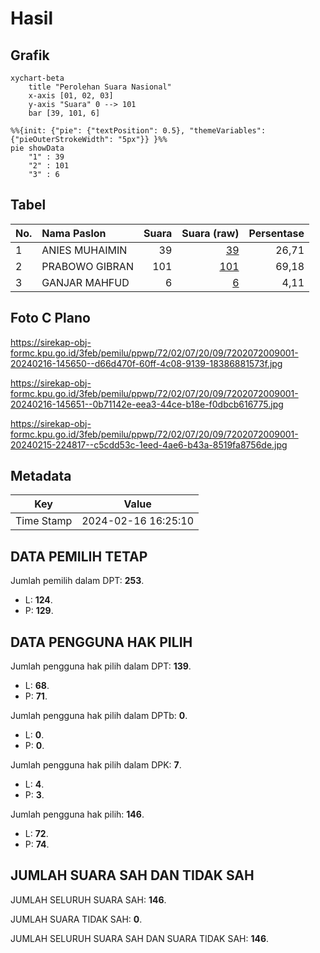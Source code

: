 # Hasil

## Grafik

```mermaid
xychart-beta
    title "Perolehan Suara Nasional"
    x-axis [01, 02, 03]
    y-axis "Suara" 0 --> 101
    bar [39, 101, 6]
```

```mermaid
%%{init: {"pie": {"textPosition": 0.5}, "themeVariables": {"pieOuterStrokeWidth": "5px"}} }%%
pie showData
    "1" : 39
    "2" : 101
    "3" : 6
```

## Tabel

| No. | Nama Paslon    | Suara | Suara (raw) | Persentase |
|:--- |:-------------- | -----:| -----------:| ----------:|
| 1   | ANIES MUHAIMIN | 39    | [39][p-1]   | 26,71      |
| 2   | PRABOWO GIBRAN | 101   | [101][p-2]  | 69,18      |
| 3   | GANJAR MAHFUD  | 6     | [6][p-3]    | 4,11       |


[p-1]: https://github.com/gigit-pemilu/pemilu-2024/blob/main/pilpres/hitung-suara/sub/72-sulawesi-tengah/sub/02-poso/sub/07-lore-utara/sub/2009-alitupu/sub/001-tps/sub/paslon-1.txt
[p-2]: https://github.com/gigit-pemilu/pemilu-2024/blob/main/pilpres/hitung-suara/sub/72-sulawesi-tengah/sub/02-poso/sub/07-lore-utara/sub/2009-alitupu/sub/001-tps/sub/paslon-2.txt
[p-3]: https://github.com/gigit-pemilu/pemilu-2024/blob/main/pilpres/hitung-suara/sub/72-sulawesi-tengah/sub/02-poso/sub/07-lore-utara/sub/2009-alitupu/sub/001-tps/sub/paslon-3.txt

## Foto C Plano

https://sirekap-obj-formc.kpu.go.id/3feb/pemilu/ppwp/72/02/07/20/09/7202072009001-20240216-145650--d66d470f-60ff-4c08-9139-18386881573f.jpg

https://sirekap-obj-formc.kpu.go.id/3feb/pemilu/ppwp/72/02/07/20/09/7202072009001-20240216-145651--0b71142e-eea3-44ce-b18e-f0dbcb616775.jpg

https://sirekap-obj-formc.kpu.go.id/3feb/pemilu/ppwp/72/02/07/20/09/7202072009001-20240215-224817--c5cdd53c-1eed-4ae6-b43a-8519fa8756de.jpg


## Metadata

| Key        | Value               |
| ---------- | ------------------- |
| Time Stamp | 2024-02-16 16:25:10 |


## DATA PEMILIH TETAP

Jumlah pemilih dalam DPT: **253**.
 * L: **124**.
 * P: **129**.

## DATA PENGGUNA HAK PILIH

Jumlah pengguna hak pilih dalam DPT: **139**.
 * L: **68**.
 * P: **71**.

Jumlah pengguna hak pilih dalam DPTb: **0**.
 * L: **0**.
 * P: **0**.

Jumlah pengguna hak pilih dalam DPK: **7**.
 * L: **4**.
 * P: **3**.

Jumlah pengguna hak pilih: **146**.
 * L: **72**.
 * P: **74**.

## JUMLAH SUARA SAH DAN TIDAK SAH

JUMLAH SELURUH SUARA SAH: **146**.

JUMLAH SUARA TIDAK SAH: **0**.

JUMLAH SELURUH SUARA SAH DAN SUARA TIDAK SAH: **146**.


